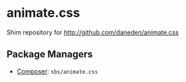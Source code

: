 animate.css
===========

Shim repository for http://github.com/daneden/animate.css

Package Managers
----------------

* [Composer](http://packagist.org/packages/sbs/animate.css): `sbs/animate.css`
